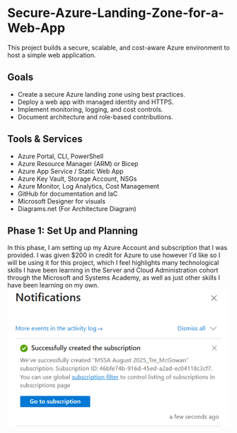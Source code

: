 # Secure-Azure-Landing-Zone-for-a-Web-App
This project builds a secure, scalable, and cost-aware Azure environment to host a simple web application.
##  Goals

- Create a secure Azure landing zone using best practices.
- Deploy a web app with managed identity and HTTPS.
- Implement monitoring, logging, and cost controls.
- Document architecture and role-based contributions.

##  Tools & Services

- Azure Portal, CLI, PowerShell
- Azure Resource Manager (ARM) or Bicep
- Azure App Service / Static Web App
- Azure Key Vault, Storage Account, NSGs
- Azure Monitor, Log Analytics, Cost Management
- GitHub for documentation and IaC
- Microsoft Designer for visuals
- Diagrams.net (For Architecture Diagram)

## Phase 1: Set Up and Planning
In this phase, I am setting up my Azure Account and subscription that I was provided. I was given $200 in credit for Azure to use however I'd like so I will be using it for this project, which I feel highlights many technological skills I have been learning in the Server and Cloud Administration cohort through the Microsoft and Systems Academy, as well as just other skills I have been learning on my own.
![Subscription Setup Notification](images/SubSetupNotif.png)
